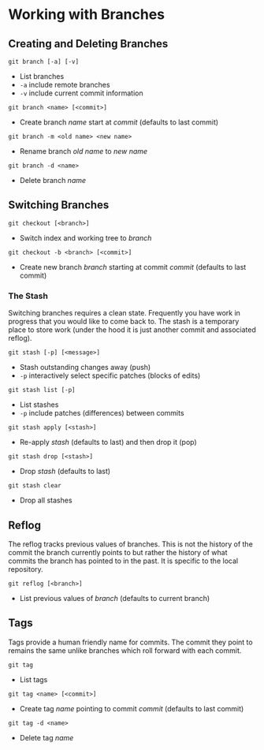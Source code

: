 # Working with Branches

## Creating and Deleting Branches

```
git branch [-a] [-v]
```

* List branches
* `-a` include remote branches
* `-v` include current commit information

```
git branch <name> [<commit>]
```

* Create branch *name* start at *commit* (defaults to last commit)

```
git branch -m <old name> <new name>
```

* Rename branch *old name* to *new name*

```
git branch -d <name>
```

* Delete branch *name*

## Switching Branches

```
git checkout [<branch>]
```

* Switch index and working tree to *branch*

```
git checkout -b <branch> [<commit>]
```

* Create new branch *branch* starting at commit *commit* (defaults to
  last commit)

### The Stash

Switching branches requires a clean state.  Frequently you have work
in progress that you would like to come back to.  The stash is a
temporary place to store work (under the hood it is just another
commit and associated reflog).

```
git stash [-p] [<message>]
```

* Stash outstanding changes away (push)
* `-p` interactively select specific patches (blocks of edits)

```
git stash list [-p]
```

* List stashes
* `-p` include patches (differences) between commits

```
git stash apply [<stash>]
```

* Re-apply *stash* (defaults to last) and then drop it (pop)

```
git stash drop [<stash>]
```

* Drop *stash* (defaults to last)

```
git stash clear
```

* Drop all stashes

## Reflog

The reflog tracks previous values of branches.  This is not the
history of the commit the branch currently points to but rather the
history of what commits the branch has pointed to in the past.  It is
specific to the local repository.

```
git reflog [<branch>]
```

* List previous values of *branch* (defaults to current branch)

## Tags

Tags provide a human friendly name for commits.  The commit they point
to remains the same unlike branches which roll forward with each
commit.

```
git tag
```

* List tags

```
git tag <name> [<commit>]
```

* Create tag *name* pointing to commit *commit* (defaults to last
  commit)

```
git tag -d <name>
```

* Delete tag *name*
